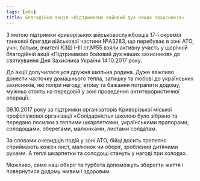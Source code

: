 ```yaml
---
tags: [edu]
title: Благодійна акція «Підтримаємо бойовий дух наших захисників»
---
```


З метою підтримки криворізьких військовослужбовців 17-ї окремої танкової бригади військової частини №А3283, що перебуває в зоні АТО, учні, батьки, вчителі КЗШ І-ІІІ ст.№55 взяли активну участь у щорічній благодійній акції «Підтримаємо бойовий дух наших захисників» до святкування Дня Захисника України 14.10.2017 року.

До акції долучилася уся дружня шкільна родина. Дуже важливо донести часточку домашнього тепла, затишку та любові до українських захисників, які попри негоду, втому та бажання потрапити додому, мужньо стоять на передовій у зоні проведення антитерористичної операції.

09.10.2017 року за підтримки організаторів Криворізької міської профспілкової організації «Солідарність» школою було зібрано та передано посилки з теплими шкарпетками, українськими прапорами, солодощами, оберегами, малюнками, листами солдатам.

За словами очевидців подій у зоні АТО, бійці досить трепетно сприймають кожен лист, малюнок чи оберіг, зроблений дитячими руками. А теплі шкарпетки та солодощі стануть у нагоді при холодах.

Можливо, саме наш оберіг та турбота допоможуть зберегти життя і повернутися додому живим і здоровим.

<youtube id="vXUidEZ8-1Q"></youtube>

<slideshow id="72157689296335876"></slideshow>
